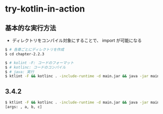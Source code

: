 # try-kotlin-in-action
## 基本的な実行方法
- ディレクトリをコンパイル対象にすることで、 import が可能になる

```bash
$ # 各章ごとにディレクトリを作成
$ cd chapter-2.2.3

$ # kolint -F: コードのフォーマット
$ # kotlinc: コードのコンパイル
$ # java: 実行
$ ktlint -F && kotlinc . -include-runtime -d main.jar && java -jar main.jar
```

## 3.4.2

```bash
$ ktlint -F && kotlinc . -include-runtime -d main.jar && java -jar main.jar a b c
[args: , a, b, c]
```
